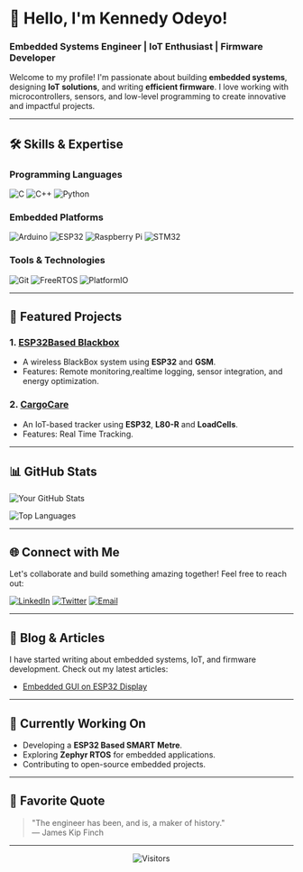# 👋 Hello, I'm Kennedy Odeyo!

### Embedded Systems Engineer | IoT Enthusiast | Firmware Developer

Welcome to my profile! I'm passionate about building **embedded systems**, designing **IoT solutions**, and writing **efficient firmware**. I love working with microcontrollers, sensors, and low-level programming to create innovative and impactful projects.

---

## 🛠️ **Skills & Expertise**

### **Programming Languages**
![C](https://img.shields.io/badge/C-00599C?style=for-the-badge&logo=c&logoColor=white)
![C++](https://img.shields.io/badge/C%2B%2B-00599C?style=for-the-badge&logo=c%2B%2B&logoColor=white)
![Python](https://img.shields.io/badge/Python-3776AB?style=for-the-badge&logo=python&logoColor=white)


### **Embedded Platforms**
![Arduino](https://img.shields.io/badge/Arduino-00979D?style=for-the-badge&logo=arduino&logoColor=white)
![ESP32](https://img.shields.io/badge/ESP32-E7352C?style=for-the-badge&logo=espressif&logoColor=white)
![Raspberry Pi](https://img.shields.io/badge/Raspberry%20Pi-A22846?style=for-the-badge&logo=raspberry-pi&logoColor=white)
![STM32](https://img.shields.io/badge/STM32-03234B?style=for-the-badge&logo=stmicroelectronics&logoColor=white)

### **Tools & Technologies**
![Git](https://img.shields.io/badge/Git-F05032?style=for-the-badge&logo=git&logoColor=white)
![FreeRTOS](https://img.shields.io/badge/FreeRTOS-3C3C3C?style=for-the-badge&logo=freertos&logoColor=white)
![PlatformIO](https://img.shields.io/badge/PlatformIO-3C3C3C?style=for-the-badge&logo=platformio&logoColor=white)

---

## 🚀 **Featured Projects**

### 1. **[ESP32Based Blackbox](https://github.com/Kendeyo/ESP32basedBlackbox)**
   - A wireless BlackBox system using **ESP32** and **GSM**.
   - Features: Remote monitoring,realtime logging, sensor integration, and energy optimization.


### 2. **[CargoCare](https://github.com/Kendeyo/CargoCare)**
   - An IoT-based tracker using **ESP32**, **L80-R** and **LoadCells**.
   - Features: Real Time Tracking.

---

## 📊 **GitHub Stats**

![Your GitHub Stats](https://github-readme-stats.vercel.app/api?username=kendeyo&show_icons=true&theme=radical)

![Top Languages](https://github-readme-stats.vercel.app/api/top-langs/?username=kendeyo&layout=compact&theme=radical)

---

## 🌐 **Connect with Me**

Let's collaborate and build something amazing together! Feel free to reach out:

[![LinkedIn](https://img.shields.io/badge/LinkedIn-0077B5?style=for-the-badge&logo=linkedin&logoColor=white)](https://www.linkedin.com/in/kennedy-odeyo-otieno/)
[![Twitter](https://img.shields.io/badge/Twitter-1DA1F2?style=for-the-badge&logo=twitter&logoColor=white)](https://twitter.com/odeyo_kennedy)
[![Email](https://img.shields.io/badge/Email-D14836?style=for-the-badge&logo=gmail&logoColor=white)](mailto:kenodeyo@gmail.com)

---

## 📝 **Blog & Articles**

I have started writing about embedded systems, IoT, and firmware development. Check out my latest articles:

- [Embedded GUI on ESP32 Display](https://www.linkedin.com/posts/kennedy-odeyo-otieno-42772a1b6_guis-activity-7290604526665924608-sc2k?utm_source=share&utm_medium=member_android&rcm=ACoAADJMG98ByYUjN5jjn-GPbZbgdJRJHE_B1zk)


---

## 🔧 **Currently Working On**

- Developing a **ESP32 Based SMART Metre**.
- Exploring **Zephyr RTOS** for embedded applications.
- Contributing to open-source embedded projects.

---

## 📜 **Favorite Quote**

> "The engineer has been, and is, a maker of history."  
> — James Kip Finch

---

<p align="center">
  <img src="https://visitor-badge.glitch.me/badge?page_id=yourusername.yourusername" alt="Visitors">
</p>
